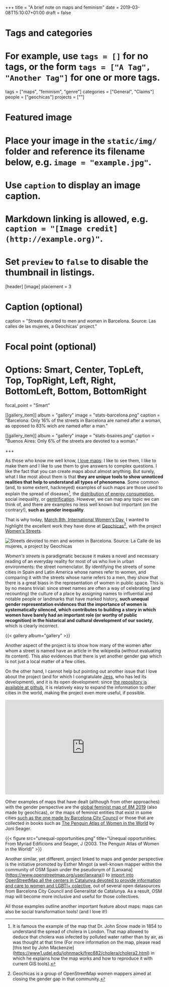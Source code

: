 +++
title = "A brief note on maps and feminism"
date = 2019-03-08T15:10:07+01:00
draft = false

# Tags and categories
# For example, use `tags = []` for no tags, or the form `tags = ["A Tag", "Another Tag"]` for one or more tags.
tags = ["maps", "feminism", "genre"]
categories = ["General", "Claims"]
people = ["geochicas"]
projects = [""]

# Featured image
# Place your image in the `static/img/` folder and reference its filename below, e.g. `image = "example.jpg"`.
# Use `caption` to display an image caption.
#   Markdown linking is allowed, e.g. `caption = "[Image credit](http://example.org)"`.
# Set `preview` to `false` to disable the thumbnail in listings.
[header]
[image]
placement = 3
# Caption (optional)
caption = "Streets devoted to men and women in Barcelona. Source: Las calles de las mujeres, a Geochicas' project."

# Focal point (optional)
# Options: Smart, Center, TopLeft, Top, TopRight, Left, Right, BottomLeft, Bottom, BottomRight
focal_point = "Smart"


[[gallery_item]]
album = "gallery"
image = "stats-barcelona.png"
caption = "Barcelona: Only 16% of the streets in Barcelona are named after a woman, as opposed to 83% wich are named after a man."


[[gallery_item]]
album = "gallery"
image = "stats-bsaires.png"
caption = "Buenos Aires: Only 6% of the streets are devoted to a woman."


+++

As those who know me well know, [I love maps](/en/tag/maps/): I like to see them, I like to make them and I like to use them to give answers to complex questions. I like the fact that you can create maps about almost anything. But surely, what I like most about them is that **they are unique tools to show unnoticed realities that help to understand all types of phenomena**. Some common (and, to some extent, hackneyed) examples of such maps are those used to explain the spread of diseases[^snow-map], the [distribution of energy consumption](https://data.worldbank.org/indicator/EG.USE.ELEC.KH.PC?view=map), social inequality, or [gentrification](https://www.theguardian.com/cities/2016/sep/30/worlds-most-gentrified-cities-crime-stats-coffee-shops). However, we can map any topic we can think of, and there are examples no less well known but important (on the contrary!), **such as gender inequality**.

That is why today, [March 8th, International Women's Day](https://en.wikipedia.org/wiki/International_Women%27s_Day), I wanted to highlight the excellent work they have done at [Geochicas](http://geochicas.org)[^geochicas], with the project [Women's Streets](https://geochicasosm.github.io/lascallesdelasmujeres/).

![Streets devoted to men and women in Barcelona. Source: La Calle de las mujeres, a project by Geochicas](featured.png)

*Women's streets* is paradigmatic because it makes a novel and necessary reading of an everyday reality for most of us who live in urban environments: the street nomenclator. By identifying the streets of some cities in Spain and Latin America whose names refer to women, and comparing it with the streets whose name refers to a men, they show that there is a great biass in the representation of women in public space. This is by no means trivial: since street names are often a way of celebrating (and recounting) the culture of a place by assigning names to influential and notable people or landmarks that have marked history, **such unequal gender representation evidences that the importance of women is systematically silenced, which contributes to building a story in which women have barely had an important role (or worthy of public recognition) in the historical and cultural development of our society**, which is clearly incorrect.

{{< gallery album="gallery" >}}

Another aspect of the project is to show how many of the women after whom a street is named have an article in the wikipedia (without evaluating its content). This also evidences that there is yet another gender gap which is not just a local matter of a few cities.

On the other hand, I cannot help but pointing out another issue that I love about the project (and for which I congratulate [Jess](https://github.com/jessisena), who has led its development), and it is its open development: since [the repository is available at github](https://github.com/geochicasosm/lascallesdelasmujeres), it is relatively easy to expand the information to other cities in the world, making the project even more useful, if possible.

<iframe width="100%" height="300px" frameBorder="0" allowfullscreen src="https://umap.openstreetmap.fr/ca/map/mapa-global-internaciona-feminista-8m-2019_298894?scaleControl=false&miniMap=false&scrollWheelZoom=false&zoomControl=true&allowEdit=false&moreControl=true&searchControl=null&tilelayersControl=null&embedControl=null&datalayersControl=true&onLoadPanel=undefined&captionBar=false"></iframe>

Other examples of maps that have dealt (although from other approaches) with the gender perspective are the [global feminist map of 8M 2019](https://umap.openstreetmap.fr/ca/map/mapa-global-internacional-feminista-8m-2019_298894#6/40.372/-2.900) (also made by geochicas), or the maps of feminist entities that exist in some cities [such as the one made by Barcelona City Council](https://ajuntament.barcelona.cat/dones/es/recursos-y-actualidad/mapa-de-entidades-feministas) or those that are collected in books such as [The Penguin Atlas of Women in the World](https://www.penguinrandomhouse.com/books/303719/the-penguin-atlas-of-women-in-the-world-by-joni-seager/9780143114512) by Joni Seager.

{{< figure src="unequal-opportunities.png" title="Unequal opportunities. From Myriad Edificions and Seager, J (2003. The Penguin Atlas of Women in the World)" >}}

Another similar, yet different, project linked to maps and gender perspective is the initiative promoted by Esther Mingot (a well-known mapper within the community of OSM Spain under the pseudonym of [Lanxana] (https://www.openstreetmap.org/user/lanxana)) to [import into OpenStreetMap all the centers in Catalunya devoted to provide information and care to women and LGBTI+ colective](https://wiki.openstreetmap.org/wiki/Import_information_and_care_points_for_women_and_LGTBI_collectives_in_Catalunya), out of several open datasources from Barcelona City Council and Generalitat de Catalunya. As a result, OSM map will become more inclusive and useful for those collectives.

All those examples outline another important feature about maps: maps can also be social transformation tools! (and I love it!)

[^snow-map]: It is famous the example of the map that Dr. John Snow made in 1854 to understand the spread of cholera in London. That map allowed to deduce that cholera was infected by polluted water rather than by air, as was thought at that time (For more information on the map, please read [this text by John Mackenzie] (https://www1.udel.edu/johnmack/frec682/cholera/cholera2.html) in which he explains how the map works and how to reproduce it with current GIS tools).
[^geochicas]: Geochicas is a group of OpenStreetMap women mappers aimed at closing the gender gap in that community.
